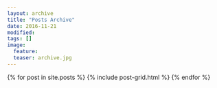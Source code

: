 ```yaml
---
layout: archive
title: "Posts Archive"
date: 2016-11-21
modified:
tags: []
image:
  feature: 
  teaser: archive.jpg
---
```


<div class="tiles">
{% for post in site.posts %}
  {% include post-grid.html %}
{% endfor %}
</div><!-- /.tiles -->
